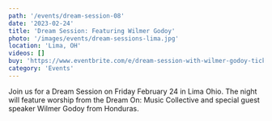 ```yaml
---
path: '/events/dream-session-08'
date: '2023-02-24'
title: 'Dream Session: Featuring Wilmer Godoy'
photo: '/images/events/dream-sessions-lima.jpg'
location: 'Lima, OH'
videos: []
buy: 'https://www.eventbrite.com/e/dream-session-with-wilmer-godoy-tickets-516847122657'
category: 'Events'
---
```


J﻿oin us for a Dream Session on Friday February 24 in Lima Ohio. The night will feature worship from the Dream On: Music Collective and special guest speaker Wilmer Godoy from Honduras.